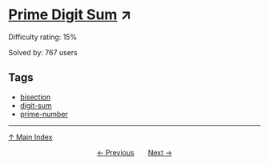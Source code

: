 # [Prime Digit Sum](https://projecteuler.net/problem=845) ↗️

Difficulty rating: 15%

Solved by: 767 users
## Tags

- [bisection](../tags/bisection.md)
- [digit-sum](../tags/digit-sum.md)
- [prime-number](../tags/prime-number.md)



---

[↑ Main Index](../README.md)


<div align=center><a href='844.md'>← Previous</a> &nbsp;&nbsp; &nbsp;&nbsp;  <a href='846.md'>Next →</a></div>

